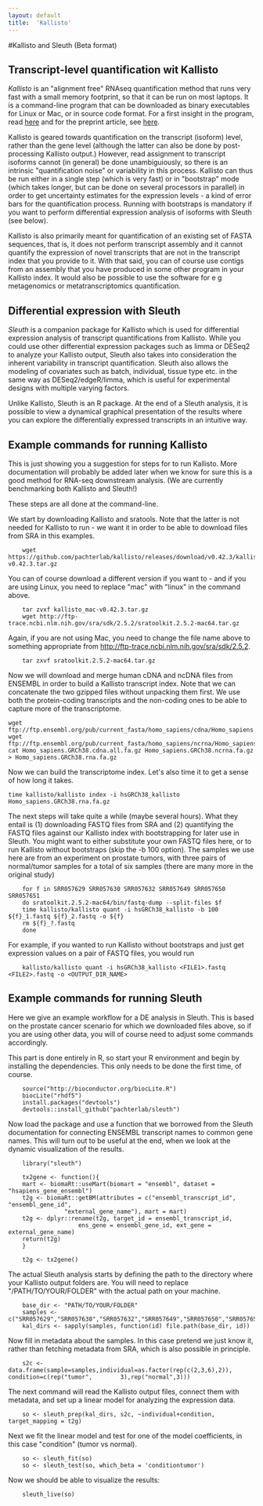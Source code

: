 ```yaml
---
layout: default
title:  'Kallisto'
---
```


#Kallisto and Sleuth (Beta format)

## Transcript-level quantification wit Kallisto

*Kallisto* is an "alignment free" RNAseq quantification method that runs very fast with a small memory footprint, so that it can be run on most laptops. It is a command-line program that can be downloaded as binary executables for Linux or Mac, or in source code format. For a first insight in the program, read [here](https://liorpachter.wordpress.com/2015/05/10/near-optimal-rna-seq-quantification-with-kallisto/) and for the preprint article, see [here](https://www.dropbox.com/s/5hyprffkhgm7ia3/kallisto_paper.pdf?dl=0).

Kallisto is geared towards quantification on the transcript (isoform) level, rather than the gene level (although the latter can also be done by post-processing Kallisto output.) However, read assignment to transcript isoforms cannot (in general) be done unambiguiously, so there is an intrinsic "quantification noise" or variability in this process. Kallisto can thus be run either in a single step (which is very fast) or in "bootstrap" mode (which takes longer, but can be done on several processors in parallel) in order to get uncertainty estimates for the expression levels - a kind of error bars for the quantification process. Running with bootstraps is mandatory if you want to perform differential expression analysis of isoforms with Sleuth (see below). 

Kallisto is also primarily meant for quantification of an existing set of FASTA sequences, that is, it does not perform transcript assembly and it cannot quantify the expression of novel transcripts that are not in the transcript index that you provide to it. With that said, you can of course use contigs from an assembly that you have produced in some other program in your Kallisto index. It would also be possible to use the software for e g metagenomics or metatranscriptomics quantification.

## Differential expression with Sleuth

*Sleuth* is a companion package for Kallisto which is used for differential expression analysis of transcript quantifications from Kallisto. While you could use other differential expression packages such as limma or DESeq2 to analyze your Kallisto output, Sleuth also takes into consideration the inherent variability in transcript quantification. Sleuth also allows the modeling of covariates such as batch, individual, tissue type etc. in the same way as DESeq2/edgeR/limma, which is useful for experimental designs with multiple varying factors. 

Unlike Kallisto, Sleuth is an R package. At the end of a Sleuth analysis, it is possible to view a dynamical graphical presentation of the results where you can explore the differentially expressed transcripts in an intuitive way.

## Example commands for running Kallisto

This is just showing you a suggestion for steps for to run Kallisto. More documentation will probably be added later when we know for sure this is a good method for RNA-seq downstream analysis. (We are currently benchmarking both Kallisto and Sleuth!)

These steps are all done at the command-line.

We start by downloading Kallisto and sratools. Note that the latter is not needed for Kallisto to run - we want it in order to be able to download files from SRA in this examples.

		wget https://github.com/pachterlab/kallisto/releases/download/v0.42.3/kallisto_mac-v0.42.3.tar.gz

You can of course download a different version if you want to - and if you are using Linux, you need to replace "mac" with "linux" in the command above.

		tar zvxf kallisto_mac-v0.42.3.tar.gz 
		wget http://ftp-trace.ncbi.nlm.nih.gov/sra/sdk/2.5.2/sratoolkit.2.5.2-mac64.tar.gz

Again, if you are not using Mac, you need to change the file name above to something appropriate from http://ftp-trace.ncbi.nlm.nih.gov/sra/sdk/2.5.2.

		tar zxvf sratoolkit.2.5.2-mac64.tar.gz

Now we will download and merge human cDNA and ncDNA files from ENSEMBL in order to build a Kallisto transcript index. Note that we can concatenate the two gzipped files without unpacking them first. We use both the protein-coding transcripts and the non-coding ones to be able to capture more of the transcriptome.

	wget ftp://ftp.ensembl.org/pub/current_fasta/homo_sapiens/cdna/Homo_sapiens.GRCh38.cdna.all.fa.gz
	wget ftp://ftp.ensembl.org/pub/current_fasta/homo_sapiens/ncrna/Homo_sapiens.GRCh38.ncrna.fa.gz
	cat Homo_sapiens.GRCh38.cdna.all.fa.gz Homo_sapiens.GRCh38.ncrna.fa.gz > Homo_sapiens.GRCh38.rna.fa.gz

Now we can build the transcriptome index. Let's also time it to get a sense of how long it takes.
	
	time kallisto/kallisto index -i hsGRCh38_kallisto Homo_sapiens.GRCh38.rna.fa.gz

The next steps will take quite a while (maybe several hours). What they entail is (1) downloading FASTQ files from SRA and (2) quantifying the FASTQ files against our Kallisto index with bootstrapping for later use in Sleuth. You might want to either substitute your own FASTQ files here, or to run Kallisto without bootstraps (skip the -b 100 option). The samples we use here are from an experiment on prostate tumors, with three pairs of normal/tumor samples for a total of six samples (there are many more in the original study)

		for f in SRR057629 SRR057630 SRR057632 SRR057649 SRR057650 SRR057651
		do sratoolkit.2.5.2-mac64/bin/fastq-dump --split-files $f
		time kallisto/kallisto quant -i hsGRCh38_kallisto -b 100 ${f}_1.fastq ${f}_2.fastq -o ${f}
		rm ${f}_?.fastq
		done	

For example, if you wanted to run Kallisto without bootstraps and just get expression values on a pair of FASTQ files, you would run

		kallisto/kallisto quant -i hsGRCh38_kallisto <FILE1>.fastq <FILE2>.fastq -o <OUTPUT_DIR_NAME>

## Example commands for running Sleuth

Here we give an example workflow for a DE analysis in Sleuth. This is based on the prostate cancer scenario for which we downloaded files above, so if you are using other data, you will of course need to adjust some commands accordingly.

This part is done entirely in R, so start your R environment and begin by installing the dependencies. This only needs to be done the first time, of course.

		source("http://bioconductor.org/biocLite.R")
		biocLite("rhdf5")
		install.packages("devtools") 
		devtools::install_github("pachterlab/sleuth")
 
Now load the package and use a function that we borrowed from the Sleuth documentation for connecting ENSEMBL transcript names to common gene names. This will turn out to be useful at the end, when we look at the dynamic visualization of the results.

		library("sleuth")

		tx2gene <- function(){
		mart <- biomaRt::useMart(biomart = "ensembl", dataset = "hsapiens_gene_ensembl")
		t2g <- biomaRt::getBM(attributes = c("ensembl_transcript_id", "ensembl_gene_id",
                	"external_gene_name"), mart = mart)
		t2g <- dplyr::rename(t2g, target_id = ensembl_transcript_id,
                     	ens_gene = ensembl_gene_id, ext_gene = external_gene_name)
		return(t2g)
		}

		t2g <- tx2gene()

The actual Sleuth analysis starts by defining the path to the directory where your Kallisto output folders are. You will need to replace "/PATH/TO/YOUR/FOLDER" with the actual path on your machine. 

		base_dir <- "PATH/TO/YOUR/FOLDER" 
		samples <- c("SRR057629","SRR057630","SRR057632","SRR057649","SRR057650","SRR057651")
		kal_dirs <- sapply(samples, function(id) file.path(base_dir, id))

Now fill in metadata about the samples. In this case pretend we just know it, rather than fetching metadata from SRA, which is also possible in principle.

		s2c <- data.frame(sample=samples,individual=as.factor(rep(c(2,3,6),2)), condition=c(rep("tumor",		3),rep("normal",3)))
		

The next command will read the Kallisto output files, connect them with metadata, and set up a linear model for analyzing the expression data.
 
		so <- sleuth_prep(kal_dirs, s2c, ~individual+condition, target_mapping = t2g)

Next we fit the linear model and test for one of the model coefficients, in this case "condition" (tumor vs normal).

		so <- sleuth_fit(so)
		so <- sleuth_test(so, which_beta = 'conditiontumor') 

Now we should be able to visualize the results:

		sleuth_live(so)

